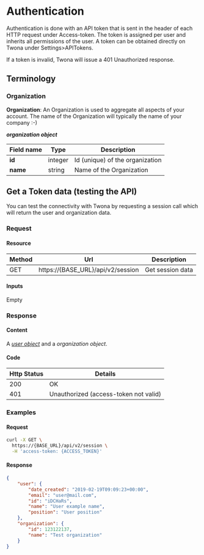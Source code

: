 # Authentication

Authentication is done with an API token that is sent in the header of each HTTP request under Access-token. The token is assigned per user and inherits all permissions of the user. A token can be obtained directly on Twona under Settings>APITokens.

If a token is invalid, Twona will issue a 401 Unauthorized response.

## Terminology

### Organization

**Organization**: An Organization is used to aggregate all aspects of your account. The name of the Organization will typically the name of your company :-)

**_organization object_**

Field name |     Type    | Description
--------- | ----------- | -----------
**id** | integer | Id (unique) of the organization
**name** | string | Name of the Organization

## Get a Token data (testing the API)

You can test the connectivity with Twona by requesting a session call which will return the user and organization data.

### Request

#### Resource

Method | Url | Description
------- | -------- | -------
GET | https://{BASE_URL}/api/v2/session | Get session data

#### Inputs

Empty

### Response

#### Content

A [_user object_](../users/README.md#user) and a _organization object_.

#### Code

Http Status | Details
----------- | ----------
200 | OK
401 | Unauthorized (access-token not valid)

### Examples

#### Request
```sh
curl -X GET \
  https://{BASE_URL}/api/v2/session \
  -H 'access-token: {ACCESS_TOKEN}'
```

#### Response
```json
{
    "user": {
        "date_created": "2019-02-19T09:09:23+00:00",
        "email": "user@mail.com",
        "id": "iDCHaRs",
        "name": "User example name",
        "position": "User position"
    },
    "organization": {
        "id": 123122137,
        "name": "Test organization"
    }
}
```
